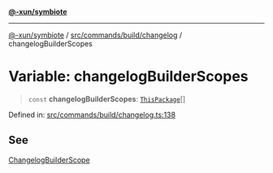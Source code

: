 [**@-xun/symbiote**](../../../../../README.md)

***

[@-xun/symbiote](../../../../../README.md) / [src/commands/build/changelog](../README.md) / changelogBuilderScopes

# Variable: changelogBuilderScopes

> `const` **changelogBuilderScopes**: [`ThisPackage`](../../../../configure/enumerations/ThisPackageGlobalScope.md#thispackage)[]

Defined in: [src/commands/build/changelog.ts:138](https://github.com/Xunnamius/symbiote/blob/15d3444639e5919af49429f7c60a387a77f22b82/src/commands/build/changelog.ts#L138)

## See

[ChangelogBuilderScope](../../../../configure/enumerations/ThisPackageGlobalScope.md)
